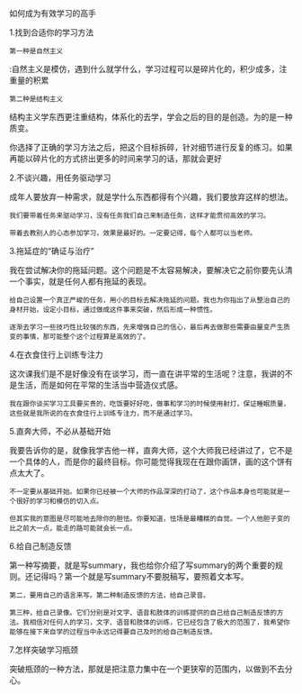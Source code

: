 如何成为有效学习的高手

  1.找到合适你的学习方法

    第一种是自然主义:自然主义是模仿，遇到什么就学什么，学习过程可以是碎片化的，积少成多，注重量的积累

    第二种是结构主义

      















结构主义学东西更注重结构，体系化的去学，学会之后的目的是创造。为的是一种质变。

    















你选择了正确的学习方法之后，把这个目标拆碎，针对细节进行反复的练习。如果再能以碎片化的方式挤出更多的时间来学习的话，那就会更好

  2.不谈兴趣，用任务驱动学习

    















成年人要放弃一种需求，就是学什么东西都得有个兴趣，我们要放弃这样的想法。

    我们要带着任务来驱动学习，没有任务我们自己来制造任务，这样才能贯彻高效的学习。

    带着去教别人的心态参加学习，效果是最好的。一定要记得，每个人都可以当老师。

  3.拖延症的“确证与治疗”

    















我在尝试解决你的拖延问题。这个问题是不太容易解决，要解决它之前你要先认清一个事实，就是任何人都有拖延的表现。

    给自己设置一个真正严峻的任务，用小的目标去解决拖延的问题。我也为你指出了从整治自己的身材开始，设定小目标，通过做成这件事来突破，然后形成一种惯性。

    逐渐去学习一些技巧性比较强的东西，先来增强自己的信心，最后再去做那些需要由量变产生质变的事情，那可能整个这个过程算是高效的了。

  4.在衣食住行上训练专注力

    















这次课我们是不是好像没有在谈学习，而一直在讲平常的生活呢？注意，我讲的不是生活，而是如何在平常的生活当中营造仪式感。

    我在跟你谈买学习工具要买贵的，吃饭要好好吃，做事和学习的时候使用射灯，保证睡眠质量，这些就是我所说的在衣食住行上训练专注力，而不是通过学习。

  5.直奔大师，不必从基础开始

    















我要告诉你的是，就像我学吉他一样，直奔大师，这个大师我已经讲过了，它不是一个具体的人，而是你的最终目标。你可能觉得我现在在跟你画饼，画的这个饼有点太大了。

    不一定要从基础开始。如果你已经被一个大师的作品深深的打动了，这个作品本身也可能就是一个很好的学习和模仿的切入点。

    但其实我的意图是尽可能地去除你的胆怯。你要知道，怯场是最糟糕的自觉。一个人他胆子变的比之前大一点，能走的路可能就会长一点。

  6.给自己制造反馈

    















第一种写摘要，就是写summary，我也给你介绍了写summary的两个重要的规则。还记得吗？第一个就是写summary不要脱稿写，要照着文本写。

    第二，要用自己的语言来写。第二种制造反馈的方法，给自己录音。

    第三种，给自己录像。它们分别是对文字、语音和肢体的训练提供的自己给自己制造反馈的方法。我相信对任何人的学习，文字、语音和肢体的训练，它已经包含了极大的范围了，我希望你能够在接下来自学的过程当中永远记得要自己及时的给自己制造反馈。

  7.怎样突破学习瓶颈

    















突破瓶颈的一种方法，那就是把注意力集中在一个更狭窄的范围内，以做到不去分心。



